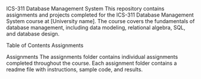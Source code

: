 ICS-311 Database Management System
This repository contains assignments and projects completed for the ICS-311 Database Management System course at [University name]. The course covers the fundamentals of database management, including data modeling, relational algebra, SQL, and database design.

Table of Contents
Assignments

Assignments
The assignments folder contains individual assignments completed throughout the course. Each assignment folder contains a readme file with instructions, sample code, and results.
